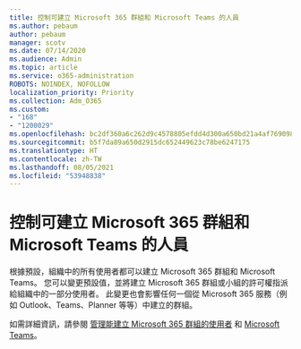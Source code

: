```yaml
---
title: 控制可建立 Microsoft 365 群組和 Microsoft Teams 的人員
ms.author: pebaum
author: pebaum
manager: scotv
ms.date: 07/14/2020
ms.audience: Admin
ms.topic: article
ms.service: o365-administration
ROBOTS: NOINDEX, NOFOLLOW
localization_priority: Priority
ms.collection: Adm_O365
ms.custom:
- "168"
- "1200029"
ms.openlocfilehash: bc2df360a6c262d9c4578805efdd4d300a650bd21a4af769098e8ee67e1de835
ms.sourcegitcommit: b5f7da89a650d2915dc652449623c78be6247175
ms.translationtype: HT
ms.contentlocale: zh-TW
ms.lasthandoff: 08/05/2021
ms.locfileid: "53948838"
---
```

# <a name="control-who-creates-microsoft-365-groups-and-microsoft-teams"></a>控制可建立 Microsoft 365 群組和 Microsoft Teams 的人員

根據預設，組織中的所有使用者都可以建立 Microsoft 365 群組和 Microsoft Teams。 您可以變更預設值，並將建立 Microsoft 365 群組或小組的許可權指派給組織中的一部分使用者。 此變更也會影響任何一個從 Microsoft 365 服務（例如 Outlook、Teams、Planner 等等）中建立的群組。

如需詳細資訊，請參閱 [管理能建立 Microsoft 365 群組的使用者](https://support.office.com/article/Manage-who-can-create-Office-365-Groups-4c46c8cb-17d0-44b5-9776-005fced8e618) 和 [Microsoft Teams](https://aka.ms/rtsf)。